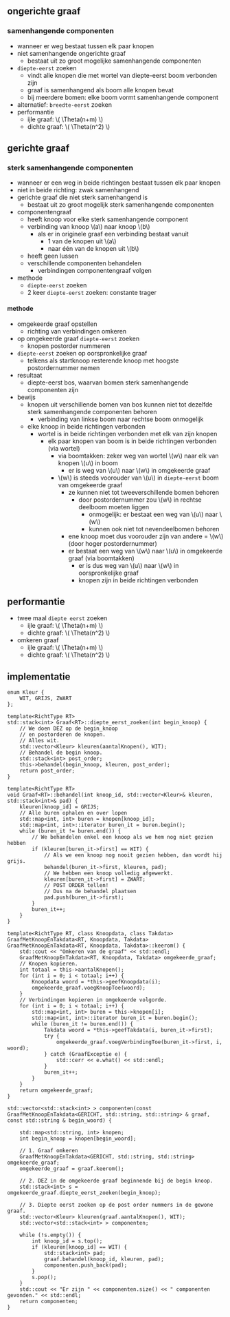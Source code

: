 ## ongerichte graaf

### samenhangende componenten

* wanneer er weg bestaat tussen elk paar knopen
* niet samenhangende ongerichte graaf
    * bestaat uit zo groot mogelijke samenhangende componenten
* `diepte-eerst` zoeken
    * vindt alle knopen die met wortel van diepte-eerst boom verbonden zijn
    * graaf is samenhangend als boom alle knopen bevat
    * bij meerdere bomen: elke boom vormt samenhangende component
* alternatief: `breedte-eerst` zoeken
* performantie
    * ijle graaf: \\( \Theta(n+m) \\)
    * dichte graaf: \\( \Theta(n^2) \\)

## gerichte graaf

### sterk samenhangende componenten

* wanneer er een weg in beide richtingen bestaat tussen elk paar knopen
* niet in beide richting: zwak samenhangend
* gerichte graaf die niet sterk samenhangend is
    * bestaat uit zo groot mogelijk sterk samenhangende componenten
* componentengraaf
    * heeft knoop voor elke sterk samenhangende component
    * verbinding van knoop \\(a\\) naar knoop \\(b\\) 
        * als er in originele graaf een verbinding bestaat vanuit
            * 1 van de knopen uit \\(a\\)
            * naar één van de knopen uit \\(b\\)
    * heeft geen lussen
    * verschillende componenten behandelen
        * verbindingen componentengraaf volgen
* methode
    * `diepte-eerst` zoeken
    * 2 keer `diepte-eerst` zoeken: constante trager

#### methode

* omgekeerde graaf opstellen
    * richting van verbindingen omkeren
* op omgekeerde graaf `diepte-eerst` zoeken
    * knopen postorder nummeren
* `diepte-eerst` zoeken op oorspronkelijke graaf
    * telkens als startknoop resterende knoop met hoogste postordernummer nemen
* resultaat
    * diepte-eerst bos, waarvan bomen sterk samenhangende componenten zijn
* bewijs
    * knopen uit verschillende bomen van bos kunnen niet tot dezelfde sterk samenhangende componenten behoren
        * verbinding van linkse boom naar rechtse boom onmogelijk
    * elke knoop in beide richtingen verbonden
        * wortel is in beide richtingen verbonden met elk van zijn knopen
            * elk paar knopen van boom is in beide richtingen verbonden (via wortel)
                * via boomtakken: zeker weg van wortel \\(w\\) naar elk van knopen \\(u\\) in boom
                    * er is weg van \\(u\\) naar \\(w\\) in omgekeerde graaf
                * \\(w\\) is steeds voorouder van \\(u\\) in `diepte-eerst` boom van omgekeerde graaf
                    * ze kunnen niet tot tweeverschillende bomen behoren
                        * door postordernummer zou \\(w\\) in rechtse deelboom moeten liggen
                            * onmogelijk: er bestaat een weg van \\(u\\) naar \\(w\\)
                            * kunnen ook niet tot nevendeelbomen behoren
                    * ene knoop moet dus voorouder zijn van andere
                        = \\(w\\) (door hoger postordernummer)
                    * er bestaat een weg van \\(w\\) naar \\(u\\) in omgekeerde graaf (via boomtakken)
                        * er is dus weg van \\(u\\) naar \\(w\\) in oorspronkelijke graaf
                        * knopen zijn in beide richtingen verbonden

## performantie

* twee maal `diepte eerst` zoeken
    * ijle graaf: \\( \Theta(n+m) \\)
    * dichte graaf: \\( \Theta(n^2) \\)
* omkeren graaf
    * ijle graaf: \\( \Theta(n+m) \\)
    * dichte graaf: \\( \Theta(n^2) \\)

## implementatie

```
enum Kleur {
    WIT, GRIJS, ZWART
};

template<RichtType RT>
std::stack<int> Graaf<RT>::diepte_eerst_zoeken(int begin_knoop) {
    // We doen DEZ op de begin_knoop
    // en postorderen de knopen.
    // Alles wit.
    std::vector<Kleur> kleuren(aantalKnopen(), WIT);
    // Behandel de begin knoop.
    std::stack<int> post_order;
    this->behandel(begin_knoop, kleuren, post_order);
    return post_order;
}

template<RichtType RT>
void Graaf<RT>::behandel(int knoop_id, std::vector<Kleur>& kleuren, std::stack<int>& pad) {
    kleuren[knoop_id] = GRIJS;
    // Alle buren ophalen en over lopen
    std::map<int, int> buren = knopen[knoop_id];
    std::map<int, int>::iterator buren_it = buren.begin();
    while (buren_it != buren.end()) {
        // We behandelen enkel een knoop als we hem nog niet gezien hebben
        if (kleuren[buren_it->first] == WIT) {
            // Als we een knoop nog nooit gezien hebben, dan wordt hij grijs.
            behandel(buren_it->first, kleuren, pad);
            // We hebben een knoop volledig afgewerkt.
            kleuren[buren_it->first] = ZWART;
            // POST ORDER tellen!
            // Dus na de behandel plaatsen
            pad.push(buren_it->first);
        }
        buren_it++;
    }
}

template<RichtType RT, class Knoopdata, class Takdata>
GraafMetKnoopEnTakdata<RT, Knoopdata, Takdata> GraafMetKnoopEnTakdata<RT, Knoopdata, Takdata>::keerom() {
    std::cout << "Omkeren van de graaf" << std::endl;
    GraafMetKnoopEnTakdata<RT, Knoopdata, Takdata> omgekeerde_graaf;
    // Knopen kopieren.
    int totaal = this->aantalKnopen();
    for (int i = 0; i < totaal; i++) {
        Knoopdata woord = *this->geefKnoopdata(i);
        omgekeerde_graaf.voegKnoopToe(woord);
    }
    // Verbindingen kopieren in omgekeerde volgorde.
    for (int i = 0; i < totaal; i++) {
        std::map<int, int> buren = this->knopen[i];
        std::map<int, int>::iterator buren_it = buren.begin();
        while (buren_it != buren.end()) {
            Takdata woord = *this->geefTakdata(i, buren_it->first);
            try {
                omgekeerde_graaf.voegVerbindingToe(buren_it->first, i, woord);
            } catch (GraafExceptie e) {
                std::cerr << e.what() << std::endl;
            }
            buren_it++;
        }
    }
    return omgekeerde_graaf;
}

std::vector<std::stack<int> > componenten(const GraafMetKnoopEnTakdata<GERICHT, std::string, std::string> & graaf, const std::string & begin_woord) {

    std::map<std::string, int> knopen;
    int begin_knoop = knopen[begin_woord];

    // 1. Graaf omkeren
    GraafMetKnoopEnTakdata<GERICHT, std::string, std::string> omgekeerde_graaf;
    omgekeerde_graaf = graaf.keerom();

    // 2. DEZ in de omgekeerde graaf beginnende bij de begin knoop.
    std::stack<int> s = omgekeerde_graaf.diepte_eerst_zoeken(begin_knoop);

    // 3. Diepte eerst zoeken op de post order nummers in de gewone graaf.
    std::vector<Kleur> kleuren(graaf.aantalKnopen(), WIT);
    std::vector<std::stack<int> > componenten;

    while (!s.empty()) {
        int knoop_id = s.top();
        if (kleuren[knoop_id] == WIT) {
            std::stack<int> pad;
            graaf.behandel(knoop_id, kleuren, pad);
            componenten.push_back(pad);
        }
        s.pop();
    }
    std::cout << "Er zijn " << componenten.size() << " componenten gevonden." << std::endl;
    return componenten;
}
```
